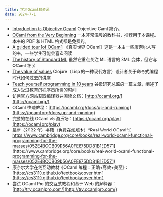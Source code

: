 ```yaml
---
title: 学习Ocaml的资源
date: 2024-7-1
---
```



- [Introduction to Objective Ocaml](http://courses.cms.caltech.edu/cs134/cs134b/book.pdf) Objective Caml 简介。
- [OCaml from the Very Beginning](https://ocaml-book.com/) 一本非常温和的教科书，推荐用于本课程。本书的 PDF 和 HTML 格式都是免费的。
- [A guided tour [of OCaml]](https://dev.realworldocaml.org/guided-tour.html)
《真实世界 OCaml》这是一本由一些康奈尔人写的书，一些学生可能会喜欢阅读
- [The history of Standard ML](https://smlfamily.github.io/history/)
虽然它重点关注 ML 语言的 SML 变体，但它与 OCaml 相关
- [The value of values](https://www.infoq.com/presentations/Value-Values/) Clojure（Lisp 的一种现代方言）设计者关于命令式编程时代如何过去的讲座
- [Teach yourself programming in 10 years](https://norvig.com/21-days.html) 谷歌研究总监的一篇文章，阐述了成为受过教育的程序员所需的时间
- 访问官方网站获取编译器并阅读文档：[http://ocaml.org/](http://ocaml.org/)
- OCaml 快速教程：[https://ocaml.org/docs/up-and-running](https://ocaml.org/docs/up-and-running)
- 完整的在线 OCaml v5 游乐场：[https://ocaml.org/play](https://ocaml.org/play)
- 最新（2022 年）书籍（免费在线版本）“Real World OCaml”:[ https://www.cambridge.org/core/books/real-world-ocaml-functional-programming-for-the-masses/052E4BCCB09D56A0FE875DD81B1ED571](https://www.cambridge.org/core/books/real-world-ocaml-functional-programming-for-the-masses/052E4BCCB09D56A0FE875DD81B1ED571)
- 康奈尔大学在线互动教材《OCaml 编程：正确+高效+美丽》：[https://cs3110.github.io/textbook/cover.html](https://cs3110.github.io/textbook/cover.html)
- 尝试 OCaml Pro 的交互式教程和基于 Web 的解释器：[http://try.ocamlpro.com/](http://try.ocamlpro.com/)
